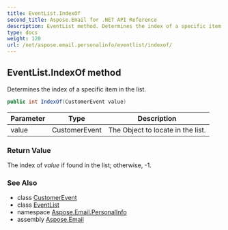 ```yaml
---
title: EventList.IndexOf
second_title: Aspose.Email for .NET API Reference
description: EventList method. Determines the index of a specific item in the list
type: docs
weight: 120
url: /net/aspose.email.personalinfo/eventlist/indexof/
---
```

## EventList.IndexOf method

Determines the index of a specific item in the list.

```csharp
public int IndexOf(CustomerEvent value)
```

| Parameter | Type | Description |
| --- | --- | --- |
| value | CustomerEvent | The Object to locate in the list. |

### Return Value

The index of *value* if found in the list; otherwise, -1.

### See Also

* class [CustomerEvent](../../customerevent/)
* class [EventList](../)
* namespace [Aspose.Email.PersonalInfo](../../eventlist/)
* assembly [Aspose.Email](../../../)


